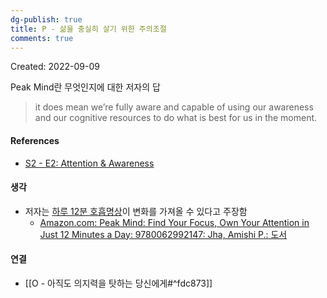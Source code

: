 ```yaml
---
dg-publish: true
title: P - 삶을 충실히 살기 위한 주의조절
comments: true
---
```


Created: 2022-09-09

Peak Mind란 무엇인지에 대한 저자의 답

>it does mean we’re fully aware and capable of using our awareness and our cognitive resources to do what is best for us in the moment.

#### References
- [S2 - E2: Attention & Awareness](https://docs.google.com/document/d/e/2PACX-1vRtwc3kBS7M10yWcPH7YS-wOZleq0jh75QTY6S_XGYK4nnghBB2oA33b0U6zMPkG_ze_clUa7ES4y6k/pub)

#### 생각
- 저자는 [하루 12분 호흡명상](https://www.youtube.com/watch?v=1D9iWyXKqic#t=882.9895008101967)이 변화를 가져올 수 있다고 주장함
    - [Amazon.com: Peak Mind: Find Your Focus, Own Your Attention in Just 12 Minutes a Day: 9780062992147: Jha, Amishi P.: 도서](https://www.amazon.com/Peak-Mind-Attention-Invest-Minutes/dp/0062992147/ref=tmm_hrd_swatch_0?_encoding=UTF8&qid=&sr=)

#### 연결
- [[O - 아직도 의지력을 탓하는 당신에게#^fdc873]]